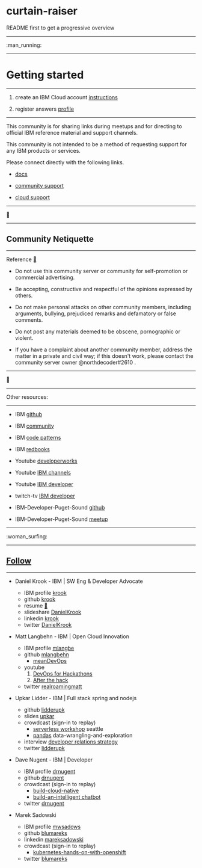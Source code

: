 # curtain-raiser
README first to get a progressive overview

----

:man_running:
- - - - - - - - - - - - - 
# Getting started
- - - - - - - - - - - - - 

1. create an IBM Cloud account [instructions](https://www.youtube.com/watch?v=HBkY-Fs1d6E)

2. register answers [profile](https://developer.ibm.com/sso/register?lang=en_US&d=https%3A%2F%2Fdeveloper.ibm.com%2Fanswers%2F)

- - - - - - - - - - - - - - - - - - - - - - - - - - - - - - - - - - 

This community is for sharing links during meetups and
for directing to official IBM reference material and
support channels.

This community is not intended to be a method of
requesting support for any IBM products or services.

Please connect directly with the following links.

* [docs](https://cloud.ibm.com/docs)

* [community support](https://developer.ibm.com/answers/topics/)

* [cloud support](https://www.ibm.com/cloud/support)

----

:straight_ruler:
- - - - - - - - - - - - - - - - - - -
## Community Netiquette
- - - - - - - - - - - - - - - - - - -

Reference [:link:](https://community.ibm.com/community/user/gettingstarted/netiquette)

* Do not use this community server or community for self-promotion or commercial advertising.
 
* Be accepting, constructive and respectful of the opinions expressed by others.

* Do not make personal attacks on other community members, including arguments, bullying, prejudiced remarks and defamatory or false comments.

* Do not post any materials deemed to be obscene, pornographic or violent.

* If you have a complaint about another community member, address the matter in a private and civil way; if this doesn't work, please contact the community server owner @northdecoder#2610  .

----

:mag_right:
- - - - - - - - -
Other resources:
- - - - - - - - -

* IBM [github](https://github.com/IBM)

* IBM [community](https://www.ibm.com/community)

* IBM [code patterns](https://developer.ibm.com/patterns/)

* IBM [redbooks](http://www.redbooks.ibm.com/)

* Youtube [developerworks](https://www.youtube.com/user/developerworks/featured)

* Youtube [IBM channels](https://www.youtube.com/user/IBM/channels)

* Youtube [IBM developer](https://www.youtube.com/channel/UCUm6InQvGI9-6vo1teGWINA)

* twitch-tv [IBM developer](https://www.twitch.tv/ibmdeveloper/videos)

* IBM-Developer-Puget-Sound [github](https://github.com/IBM-Developer-Puget-Sound)

* IBM-Developer-Puget-Sound [meetup](https://www.meetup.com/IBM-Developer-Puget-Sound/)

----

:woman_surfing:
- - - - -
## [Follow](https://github.com/IBM-Developer-Puget-Sound/curtain-raiser/README.md#Follow)
- - - - -

* Daniel Krook - IBM | SW Eng & Developer Advocate
  * IBM profile [krook](https://developer.ibm.com/profiles/krook/)
  * github [krook](https://github.com/krook)
  * resume [:link:](http://krook.info/)
  * slideshare [DanielKrook](https://www.slideshare.net/DanielKrook/)
  * linkedin [krook](https://www.linkedin.com/in/krook)
  * twitter [DanielKrook](https://twitter.com/DanielKrook)

* Matt Langbehn - IBM | Open Cloud Innovation
  * IBM profile [mlangbe](https://developer.ibm.com/profiles/mlangbe/)
  * github [mlangbehn](https://github.com/mlangbehn)
    * [meanDevOps](https://github.com/mlangbehn/meanDevOps)
  * youtube
    1. [DevOps for Hackathons](https://www.youtube.com/watch?v=-rp7JoCzXVI)
    2. [After the hack](https://www.youtube.com/watch?v=nd31Tsf0Azo)
  * twitter [realroamingmatt](https://twitter.com/realroamingmatt)

* Upkar Lidder - IBM | Full stack spring and nodejs
  * github [lidderupk](https://github.com/lidderupk)
  * slides [upkar](https://slides.com/upkar/)
  * crowdcast (sign-in to replay)
    * [serverless workshop](https://www.crowdcast.io/e/serverless-workshop--/1) seattle
    * [pandas](https://www.crowdcast.io/e/data-wrangling-and) data-wrangling-and-exploration
  * interview [developer relations strategy](https://developer.ibm.com/blogs/adapting-your-devrel-strategy-for-data-science-and-ai-products/)
  * twitter [lidderupk](https://twitter.com/lidderupk)

* Dave Nugent - IBM | Developer
  * IBM profile [drnugent](https://developer.ibm.com/profiles/drnugent/)
  * github [drnugent](https://github.com/drnugent)
  * crowdcast (sign-in to replay)
    * [build-cloud-native](https://www.crowdcast.io/e/build-cloud-native)
    * [build-an-intelligent chatbot](https://www.crowdcast.io/e/build-an-intelligent)
  * twitter [drnugent](https://twitter.com/drnugent)

* Marek Sadowski
  * IBM profile [mwsadows](https://developer.ibm.com/profiles/mwsadows/)
  * github [blumareks](https://github.com/blumareks)
  * linkedin [mareksadowski](https://www.linkedin.com/in/mareksadowski)
  * crowdcast (sign-in to replay)
    * [kubernetes-hands-on-with-openshift](https://www.crowdcast.io/e/kubernetes-hands-on-with)
  * twitter [blumareks](https://twitter.com/blumareks)



